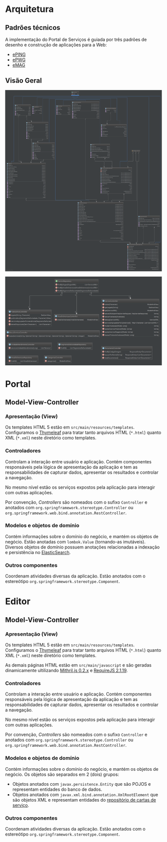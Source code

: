# Arquitetura

## Padrões técnicos

A implementação do Portal de Serviços é guiada por três padrões de desenho e construção de aplicações para a Web:

* [ePING]
* [ePWG]
* [eMAG]

[ePING]:http://www.governoeletronico.gov.br/acoes-e-projetos/e-ping-padroes-de-interoperabilidade
[ePWG]:http://www.governoeletronico.gov.br/acoes-e-projetos/padroes-brasil-e-gov
[eMAG]:http://www.governoeletronico.gov.br/acoes-e-projetos/e-MAG

## Visão Geral

[![Visão geral da arquitetura - diagrama de classes - models](./modelos.png)](./modelos.png)

[![Visão geral da arquitetura - diagrama de classes - controllers](./controladores.png)](./controladores.png)

# Portal

## Model-View-Controller

### Apresentação (View)

Os templates HTML 5 estão em `src/main/resources/templates`. Configuramos o [Thymeleaf] para tratar tanto arquivos HTML (`*.html`) quanto XML (`*.xml`) neste diretório como templates.

### Controladores

Controlam a interação entre usuário e aplicação. Contém componentes responsáveis pela lógica de apresentação da aplicação e tem as responsabilidades de capturar dados, apresentar os resultados e controlar a navegação.

No mesmo nível estão os serviços expostos pela aplicação para interagir com outras aplicações.

Por convenção, _Controllers_ são nomeados com o sufixo `Controller` e anotados com `org.springframework.stereotype.Controller` ou `org.springframework.web.bind.annotation.RestController`.

### Modelos e objetos de domínio

Contém informações sobre o domínio do negócio, e mantém os objetos de negócio. Estão anotadas com `lombok.Value` (tornando-as imutáveis). Diversos objetos de domínio possuem anotações relacionadas a indexação e persistência no [ElasticSearch].

### Outros componentes

Coordenam atividades diversas da aplicação. Estão anotados com o estereótipo `org.springframework.stereotype.Component`.

[Thymeleaf]:http://www.thymeleaf.org
[ElasticSearch]:https://www.elastic.co/products/elasticsearch

# Editor

## Model-View-Controller

### Apresentação (View)

Os templates HTML 5 estão em `src/main/resources/templates`. Configuramos o [Thymeleaf] para tratar tanto arquivos HTML (`*.html`) quanto XML (`*.xml`) neste diretório como templates.

As demais páginas HTML estão em `src/main/javascript` e são geradas dinamicamente ultilizando [Mithril.js 0.2.x] e [RequireJS 2.1.19].

### Controladores

Controlam a interação entre usuário e aplicação. Contém componentes responsáveis pela lógica de apresentação da aplicação e tem as responsabilidades de capturar dados, apresentar os resultados e controlar a navegação.

No mesmo nível estão os serviços expostos pela aplicação para interagir com outras aplicações.

Por convenção, _Controllers_ são nomeados com o sufixo `Controller` e anotados com `org.springframework.stereotype.Controller` ou `org.springframework.web.bind.annotation.RestController`.

### Modelos e objetos de domínio

Contém informações sobre o domínio do negócio, e mantém os objetos de negócio. Os objetos são separados em 2 (dois) grupos:
  * Objetos anotados com `javax.persistence.Entity` que são POJOS e representam entidades do banco de dados.
  * Objetos anotados com `javax.xml.bind.annotation.XmlRootElement` que são objetos XML e representam entidades do [repositório de cartas de serviço].

### Outros componentes

Coordenam atividades diversas da aplicação. Estão anotados com o estereótipo `org.springframework.stereotype.Component`.

[Mithril.js 0.2.x]:http://mithril.js.org/
[RequireJS 2.1.19]:http://requirejs.org/
[repositório de cartas de serviço]:https://github.com/servicosgovbr/cartas-de-servico/tree/master/cartas-servico/v3/servicos
